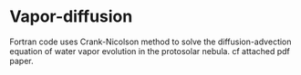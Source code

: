 # Vapor-diffusion

Fortran code uses Crank-Nicolson method to solve the diffusion-advection equation of water vapor evolution in the protosolar nebula. cf attached pdf paper.

